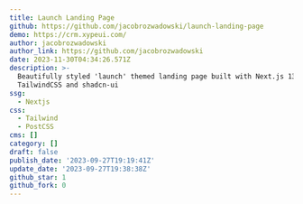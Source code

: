 ```yaml
---
title: Launch Landing Page
github: https://github.com/jacobrozwadowski/launch-landing-page
demo: https://crm.xypeui.com/
author: jacobrozwadowski
author_link: https://github.com/jacobrozwadowski
date: 2023-11-30T04:34:26.571Z
description: >-
  Beautifully styled 'launch' themed landing page built with Next.js 13,
  TailwindCSS and shadcn-ui
ssg:
  - Nextjs
css:
  - Tailwind
  - PostCSS
cms: []
category: []
draft: false
publish_date: '2023-09-27T19:19:41Z'
update_date: '2023-09-27T19:38:38Z'
github_star: 1
github_fork: 0
---
```

